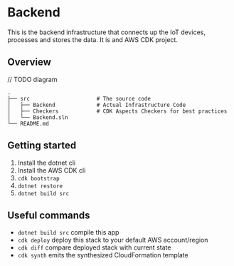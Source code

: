 # Backend

This is the backend infrastructure that connects up the IoT devices, processes and stores the data.
It is and AWS CDK project.

## Overview

// TODO diagram

    .
    ├── src                     # The source code
    │   ├── Backend             # Actual Infrastructure Code
    │   ├── Checkers            # CDK Aspects Checkers for best practices
    │   └── Backend.sln         
    └── README.md

## Getting started

1. Install the dotnet cli
2. Install the AWS CDK cli
3. `cdk bootstrap`
4. `dotnet restore`
5. `dotnet build src`

## Useful commands

* `dotnet build src` compile this app
* `cdk deploy`       deploy this stack to your default AWS account/region
* `cdk diff`         compare deployed stack with current state
* `cdk synth`        emits the synthesized CloudFormation template